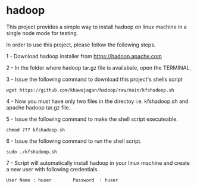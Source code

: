 # hadoop

This project provides a simple way to install hadoop on linux machine in a single node mode for testing.

In order to use this project, please follow the following steps.

1 - Download hadoop installer from https://hadoop.apache.com

2 - In the folder where hadoop tar.gz file is availabale, open the TERMINAL.

3 - Issue the following command to download this project's shells script

    wget https://github.com/khawajagan/hadoop/raw/main/kfshadoop.sh
    
4 - Now you must have only two files in the directoy i.e. kfshadoop.sh and apache hadoop tar.gz file.

5 - Issue the following command to make the shell script executeable.

    chmod 777 kfshadoop.sh
    
6 - Issue the following command to run the shell script.

    sudo ./kfshadoop.sh
    
7 - Script will automatically install hadoop in your linux machine and create a new user with following credentials.

    User Name : huser        Password  : huser
